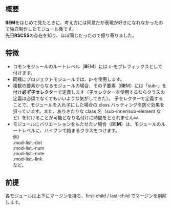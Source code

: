 ## 概要

**BEM**をはじめて見たときに、考え方には同意だが表現が好きになれなかったので独自制作したモジュール集です。  
先日**RSCSS**の存在を知り、ほぼ同じだったので擦り寄りました。

## 特徴

- コモンモジュールのルートレベル（**B**EM）には c-をプレフィックスとして付けます。
- 同様にプロジェクトモジュールでは、p-を使用します。
- 複数の要素からなるモジュールの場合、その子要素（B**E**M）には「sub-」を付け**必ず子セレクター**で定義します（子セレクターを使用するならクラスの定義は必須でなくてもいいような気がしてきた）。
  子セレクターで定義することで、モジュールを入れ子にした場合の class バッティングを防ぐ効果を狙っています。また、ありきたりな class 名（sub-inner/sub-element など）を付けることが可能となり名付けに時間をとられませんｗ
- モジュールにバリエーションをもたせたい場合（BE**M**）は、モジュールのルートレベルに、ハイフンで始まるクラスをつけます。  
  例）  
  .mod-list.-dot  
  .mod-list.-num  
  .mod-list.-note  
  .mod-list.-link  
  など。

## 前提

各モジュールは上下にマージンを持ち、first-child / last-child でマージンを削除します。
